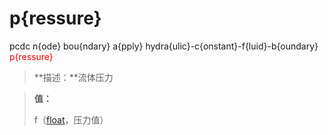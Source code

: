 # p{ressure}
pcdc n{ode} bou{ndary} a{pply} hydra{ulic}-c{onstant}-f{luid}-b{oundary} <span style='color: red;'>p{ressure}</span>
> **描述：**流体压力

> 
> **值：**
> 
> f（[float](数据类型/float/)，压力值）

